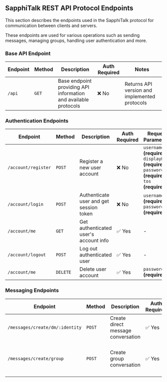 ## SapphiTalk REST API Protocol Endpoints

This section describes the endpoints used in the SapphiTalk protocol for communication between clients and servers.

These endpoints are used for various operations such as sending messages, managing groups, handling user authentication and more.

### Base API Endpoint

| Endpoint | Method | Description | Auth Required | Notes |
|----------|---------|-------------|---------------|-------|
| `/api` | <span class="method-get">`GET`</span> | Base endpoint providing API information and available protocols | ❌ No | Returns API version and implemented protocols |

### Authentication Endpoints

| Endpoint | Method | Description | Auth Required | Request Parameters | Notes |
|----------|---------|-------------|---------------|-------------------|-------|
| `/account/register` | <span class="method-post">`POST`</span> | Register a new user account | ❌ No | `username` **(required)**, `displayName` **(required)**, `password` **(required)**, `tos` **(required)** | Terms of service must be true |
| `/account/login` | <span class="method-post">`POST`</span> | Authenticate user and get session token | ❌ No | `username` **(required)**, `password` **(required)** | Username format: @username@instance.tld |
| `/account/me` | <span class="method-get">`GET`</span> | Get authenticated user's account info | ✅ Yes | - | Returns identity in @username@instance.tld format |
| `/account/logout` | <span class="method-post">`POST`</span> | Log out authenticated user | ✅ Yes | - | Invalidates session token |
| `/account/me` | <span class="method-delete">`DELETE`</span> | Delete user account | ✅ Yes | `password` **(required)** | Permanent account deletion |

### Messaging Endpoints

| Endpoint | Method | Description | Auth Required | Request Parameters | Notes |
|----------|---------|-------------|---------------|-------------------|-------|
| `/messages/create/dm/:identity` | <span class="method-post">`POST`</span> | Create direct message conversation | ✅ Yes | `identity` **(required, URL param)** | Identity format: @username@instance.tld |
| `/messages/create/group` | <span class="method-post">`POST`</span> | Create group conversation | ✅ Yes | `name` **(required)**, `description` *(optional)*, `members` *(optional)* | Members as array of identities |